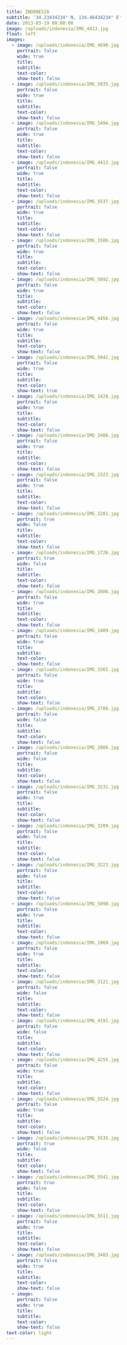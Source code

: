 ```yaml
---
title: INDONESIA
subtitle: '34.23434234° N, 134.46434234° E'
date: 2013-03-19 00:00:00
image: /uploads/indonesia/IMG_4413.jpg
float: left
images:
  - image: /uploads/indonesia/IMG_4690.jpg
    portrait: false
    wide: true
    title:
    subtitle:
    text-color:
    show-text: false
  - image: /uploads/indonesia/IMG_5035.jpg
    portrait: false
    wide: true
    title:
    subtitle:
    text-color:
    show-text: false
  - image: /uploads/indonesia/IMG_5494.jpg
    portrait: false
    wide: true
    title:
    subtitle:
    text-color:
    show-text: false
  - image: /uploads/indonesia/IMG_4413.jpg
    portrait: false
    wide: true
    title:
    subtitle:
    text-color:
    show-text: false
  - image: /uploads/indonesia/IMG_5537.jpg
    portrait: false
    wide: true
    title:
    subtitle:
    text-color:
    show-text: false
  - image: /uploads/indonesia/IMG_1586.jpg
    portrait: false
    wide: true
    title:
    subtitle:
    text-color:
    show-text: false
  - image: /uploads/indonesia/IMG_5092.jpg
    portrait: false
    wide: true
    title:
    subtitle:
    text-color:
    show-text: false
  - image: /uploads/indonesia/IMG_4456.jpg
    portrait: false
    wide: true
    title:
    subtitle:
    text-color:
    show-text: false
  - image: /uploads/indonesia/IMG_5041.jpg
    portrait: false
    wide: true
    title:
    subtitle:
    text-color:
    show-text: true
  - image: /uploads/indonesia/IMG_1428.jpg
    portrait: false
    wide: true
    title:
    subtitle:
    text-color:
    show-text: false
  - image: /uploads/indonesia/IMG_2486.jpg
    portrait: false
    wide: true
    title:
    subtitle:
    text-color:
    show-text: false
  - image: /uploads/indonesia/IMG_2323.jpg
    portrait: false
    wide: true
    title:
    subtitle:
    text-color:
    show-text: false
  - image: /uploads/indonesia/IMG_2281.jpg
    portrait: true
    wide: false
    title:
    subtitle:
    text-color:
    show-text: false
  - image: /uploads/indonesia/IMG_1726.jpg
    portrait: true
    wide: false
    title:
    subtitle:
    text-color:
    show-text: false
  - image: /uploads/indonesia/IMG_2606.jpg
    portrait: false
    wide: true
    title:
    subtitle:
    text-color:
    show-text: false
  - image: /uploads/indonesia/IMG_1409.jpg
    portrait: false
    wide: true
    title:
    subtitle:
    text-color:
    show-text: false
  - image: /uploads/indonesia/IMG_3365.jpg
    portrait: false
    wide: true
    title:
    subtitle:
    text-color:
    show-text: false
  - image: /uploads/indonesia/IMG_2786.jpg
    portrait: false
    wide: false
    title:
    subtitle:
    text-color:
    show-text: false
  - image: /uploads/indonesia/IMG_2886.jpg
    portrait: false
    wide: false
    title:
    subtitle:
    text-color:
    show-text: false
  - image: /uploads/indonesia/IMG_3231.jpg
    portrait: false
    wide: true
    title:
    subtitle:
    text-color:
    show-text: false
  - image: /uploads/indonesia/IMG_3209.jpg
    portrait: false
    wide: false
    title:
    subtitle:
    text-color:
    show-text: false
  - image: /uploads/indonesia/IMG_3223.jpg
    portrait: false
    wide: false
    title:
    subtitle:
    text-color:
    show-text: false
  - image: /uploads/indonesia/IMG_5098.jpg
    portrait: false
    wide: true
    title:
    subtitle:
    text-color:
    show-text: false
  - image: /uploads/indonesia/IMG_1969.jpg
    portrait: false
    wide: true
    title:
    subtitle:
    text-color:
    show-text: false
  - image: /uploads/indonesia/IMG_3121.jpg
    portrait: false
    wide: false
    title:
    subtitle:
    text-color:
    show-text: false
  - image: /uploads/indonesia/IMG_4191.jpg
    portrait: false
    wide: false
    title:
    subtitle:
    text-color:
    show-text: false
  - image: /uploads/indonesia/IMG_4255.jpg
    portrait: false
    wide: true
    title:
    subtitle:
    text-color:
    show-text: false
  - image: /uploads/indonesia/IMG_5524.jpg
    portrait: false
    wide: true
    title:
    subtitle:
    text-color:
    show-text: false
  - image: /uploads/indonesia/IMG_5535.jpg
    portrait: true
    wide: false
    title:
    subtitle:
    text-color:
    show-text: false
  - image: /uploads/indonesia/IMG_5541.jpg
    portrait: true
    wide: false
    title:
    subtitle:
    text-color:
    show-text: false
  - image: /uploads/indonesia/IMG_5511.jpg
    portrait: false
    wide: true
    title:
    subtitle:
    text-color:
    show-text: false
  - image: /uploads/indonesia/IMG_3483.jpg
    portrait: false
    wide: true
    title:
    subtitle:
    text-color:
    show-text: false
  - image:
    portrait: false
    wide: true
    title:
    subtitle:
    text-color:
    show-text: false
text-color: light
---
```



